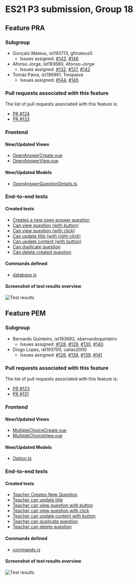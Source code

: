 # ES21 P3 submission, Group 18

## Feature PRA

### Subgroup

 - Gonçalo Mateus, ist193713, gfmateus5
   + Issues assigned: [#143](https://github.com/tecnico-softeng/es21-g18/projects/6#card-59789897), [#146](https://github.com/tecnico-softeng/es21-g18/projects/6#card-59789937)
 - Afonso Jorge, ist193680, Afonso-Jorge
   + Issues assigned: [#132](https://github.com/tecnico-softeng/es21-g18/projects/6#card-59635433), [#137](https://github.com/tecnico-softeng/es21-g18/projects/6#card-59598820), [#142](https://github.com/tecnico-softeng/es21-g18/projects/6#card-59789826)
 - Tomás Paiva, ist196961, Tmspaiva
   + Issues assigned: [#144](https://github.com/tecnico-softeng/es21-g18/projects/6#card-59789908), [#145](https://github.com/tecnico-softeng/es21-g18/projects/6#card-59789926)
 
### Pull requests associated with this feature

The list of pull requests associated with this feature is:

 - [PR #124](https://github.com/tecnico-softeng/es21-g18/pull/124)
 - [PR #133](https://github.com/tecnico-softeng/es21-g18/pull/133)
 
### Frontend

#### New/Updated Views

 - [OpenAnswerCreate.vue](https://github.com/tecnico-softeng/es21-g18/blob/pra/frontend/src/components/open-answer/OpenAnswerCreate.vue)
 - [OpenAnswerView.vue](https://github.com/tecnico-softeng/es21-g18/blob/pra/frontend/src/components/open-answer/OpenAnswerView.vue)

#### New/Updated Models

 - [OpenAnswerQuestionDetails.ts](https://github.com/tecnico-softeng/es21-g18/blob/pra/frontend/src/models/management/questions/OpenAnswerQuestionDetails.ts)

### End-to-end tests

#### Created tests

 - [Creates a new open answer question](https://github.com/tecnico-softeng/es21-g18/blob/pra/frontend/tests/e2e/specs/teacher/manageOpenAnswerQuestionsExecution.js#L55)
 - [Can view question (with button)](https://github.com/tecnico-softeng/es21-g18/blob/pra/frontend/tests/e2e/specs/teacher/manageOpenAnswerQuestionsExecution.js#L96)
 - [Can view question (with click)](https://github.com/tecnico-softeng/es21-g18/blob/pra/frontend/tests/e2e/specs/teacher/manageOpenAnswerQuestionsExecution.js#L111)
 - [Can update title (with right-click)](https://github.com/tecnico-softeng/es21-g18/blob/pra/frontend/tests/e2e/specs/teacher/manageOpenAnswerQuestionsExecution.js#L122)
 - [Can update content (with button)](https://github.com/tecnico-softeng/es21-g18/blob/pra/frontend/tests/e2e/specs/teacher/manageOpenAnswerQuestionsExecution.js#L152)
 - [Can duplicate question](https://github.com/tecnico-softeng/es21-g18/blob/pra/frontend/tests/e2e/specs/teacher/manageOpenAnswerQuestionsExecution.js#L187)
 - [Can delete created question](https://github.com/tecnico-softeng/es21-g18/blob/pra/frontend/tests/e2e/specs/teacher/manageOpenAnswerQuestionsExecution.js#L233)

#### Commands defined

 - [database.js](https://github.com/tecnico-softeng/es21-g18/blob/pra/frontend/tests/e2e/support/database.js)

#### Screenshot of test results overview

![Test results](https://cdn.discordapp.com/attachments/824356632427364433/835520738035236894/unknown.png)




## Feature PEM

### Subgroup

- Bernardo Quinteiro, ist193692, obernardoquinteiro
   + Issues assigned: [#128](https://github.com/tecnico-softeng/es21-g18/projects/6#card-59533976), [#129](https://github.com/tecnico-softeng/es21-g18/projects/6#card-59541974), [#130](https://github.com/tecnico-softeng/es21-g18/projects/6#card-59546102), [#140](https://github.com/tecnico-softeng/es21-g18/projects/6#card-59756076)
- Diogo Lopes, ist193700, calias2000
   + Issues assigned: [#126](https://github.com/tecnico-softeng/es21-g18/projects/6#card-59533923), [#138](https://github.com/tecnico-softeng/es21-g18/projects/6#card-59755984), [#139](https://github.com/tecnico-softeng/es21-g18/projects/6#card-59756047), [#141](https://github.com/tecnico-softeng/es21-g18/projects/6#card-59759608)

### Pull requests associated with this feature

The list of pull requests associated with this feature is:

- [PR #123](https://github.com/tecnico-softeng/es21-g18/pull/123)
- [PR #131](https://github.com/tecnico-softeng/es21-g18/pull/131)


### Frontend

#### New/Updated Views

- [MultipleChoiceCreate.vue](https://github.com/tecnico-softeng/es21-g18/blob/pem/frontend/src/components/multiple-choice/MultipleChoiceCreate.vue)
- [MultipleChoiceView.vue](https://github.com/tecnico-softeng/es21-g18/blob/pem/frontend/src/components/multiple-choice/MultipleChoiceView.vue)


#### New/Updated Models

- [Option.ts](https://github.com/tecnico-softeng/es21-g18/blob/pem/frontend/src/models/management/Option.ts)


### End-to-end tests

#### Created tests

- [Teacher Creates New Question](https://github.com/tecnico-softeng/es21-g18/blob/pem/frontend/tests/e2e/specs/teacher/manageMultipleChoiceRelevanceQuestionsExecution.js#L60)
- [Teacher can update title](https://github.com/tecnico-softeng/es21-g18/blob/pem/frontend/tests/e2e/specs/teacher/manageMultipleChoiceRelevanceQuestionsExecution.js#L132)
- [Teacher can view question with button](https://github.com/tecnico-softeng/es21-g18/blob/pem/frontend/tests/e2e/specs/teacher/manageMultipleChoiceRelevanceQuestionsExecution.js#L104)
- [Teacher can view question with click](https://github.com/tecnico-softeng/es21-g18/blob/pem/frontend/tests/e2e/specs/teacher/manageMultipleChoiceRelevanceQuestionsExecution.js#L120)
- [Teacher can update content with button](https://github.com/tecnico-softeng/es21-g18/blob/pem/frontend/tests/e2e/specs/teacher/manageMultipleChoiceRelevanceQuestionsExecution.js#L163)
- [Teacher can duplicate question](https://github.com/tecnico-softeng/es21-g18/blob/pem/frontend/tests/e2e/specs/teacher/manageMultipleChoiceRelevanceQuestionsExecution.js#L196)
- [Teacher can delete question](https://github.com/tecnico-softeng/es21-g18/blob/pem/frontend/tests/e2e/specs/teacher/manageMultipleChoiceRelevanceQuestionsExecution.js#L242)



#### Commands defined

- [commands.js](https://github.com/tecnico-softeng/es21-g18/blob/pem/frontend/tests/e2e/support/commands.js)

#### Screenshot of test results overview

![Test results](https://cdn.discordapp.com/attachments/824356632427364433/835954465689305128/print_p3.png)
